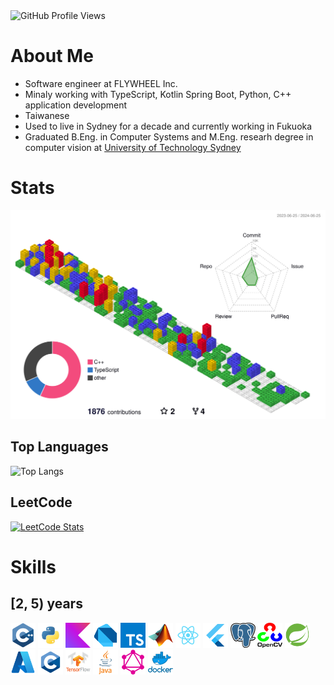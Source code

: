 <div class="profile-section">
  <img src="https://komarev.com/ghpvc/?username=jack06215&color=green" alt="GitHub Profile Views" height="25px">
</div>

# About Me
- Software engineer at FLYWHEEL Inc.
- Minaly working with TypeScript, Kotlin Spring Boot, Python, C++ application development
- Taiwanese
- Used to live in Sydney for a decade and currently working in Fukuoka
- Graduated B.Eng. in Computer Systems and M.Eng. researh degree in computer vision at [University of Technology Sydney](https://www.uts.edu.au/)

# Stats
![Stats](https://github.com/jack06215/jack06215/blob/main/profile-3d-contrib/profile-gitblock.svg)

## Top Languages
![Top Langs](https://github-readme-stats.vercel.app/api/top-langs/?username=jack06215&theme=buefy&layout=compact)

## LeetCode
[![LeetCode Stats](https://leetcode-stats-six.vercel.app/api?username=nacho754)](https://github.com/nacho754/leetcode-stats)

# Skills

## [2, 5) years
<code><img height="40" src="https://raw.githubusercontent.com/github/explore/master/topics/cpp/cpp.png"></code>
<code><img height="40" src="https://raw.githubusercontent.com/github/explore/master/topics/python/python.png"></code>
<code><img height="40" src="https://raw.githubusercontent.com/github/explore/master/topics/kotlin/kotlin.png"></code>
<code><img height="40" src="https://raw.githubusercontent.com/github/explore/master/topics/dart/dart.png"></code>
<code><img height="40" src="https://raw.githubusercontent.com/github/explore/master/topics/typescript/typescript.png"></code>
<code><img height="40" src="https://raw.githubusercontent.com/github/explore/master/topics/matlab/matlab.png"></code>
<code><img height="40" src="https://raw.githubusercontent.com/github/explore/master/topics/react/react.png"></code>
<code><img height="40" src="https://raw.githubusercontent.com/github/explore/master/topics/flutter/flutter.png"></code>
<code><img height="40" src="https://raw.githubusercontent.com/github/explore/master/topics/postgresql/postgresql.png"></code>
<code><img height="40" src="https://raw.githubusercontent.com/github/explore/master/topics/opencv/opencv.png"></code>
<code><img height="40" src="https://raw.githubusercontent.com/github/explore/master/topics/spring-boot/spring-boot.png"></code>
<code><img height="40" src="https://raw.githubusercontent.com/github/explore/master/topics/azure/azure.png"></code>
<code><img height="40" src="https://raw.githubusercontent.com/github/explore/master/topics/c/c.png"></code>
<code><img height="40" src="https://raw.githubusercontent.com/github/explore/master/topics/tensorflow/tensorflow.png"></code>
<code><img height="40" src="https://raw.githubusercontent.com/github/explore/master/topics/java/java.png"></code>
<code><img height="40" src="https://raw.githubusercontent.com/github/explore/master/topics/graphql/graphql.png"></code>
<code><img height="40" src="https://raw.githubusercontent.com/github/explore/master/topics/docker/docker.png"></code>
